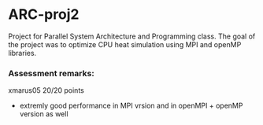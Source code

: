 # ARC-proj2

Project for Parallel System Architecture and Programming class.
The goal of the project was to optimize CPU heat simulation using
MPI and openMP libraries.


### Assessment remarks:
xmarus05 20/20 points
- extremly good performance in MPI vrsion and in openMPI + openMP version as well
